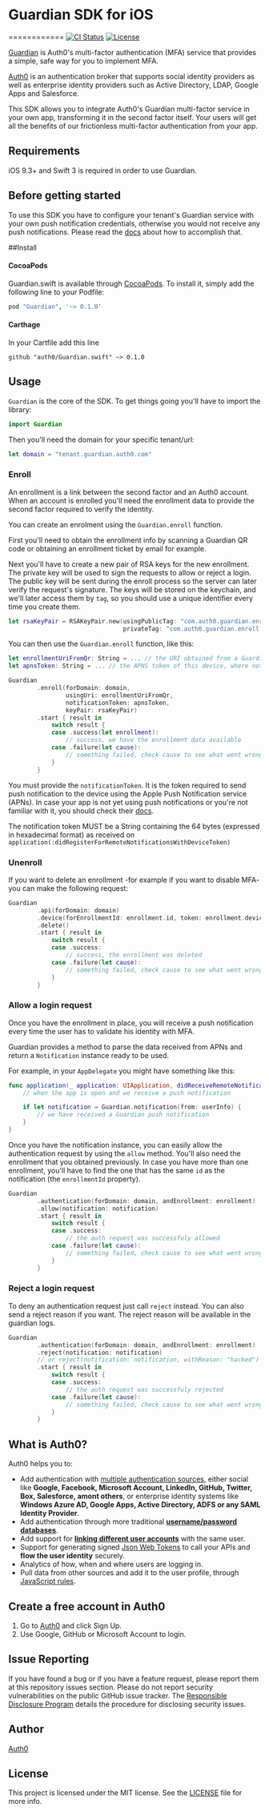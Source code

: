 # Guardian SDK for iOS
============
[![CI Status](https://travis-ci.com/auth0/Guardian.swift.svg?token=R3xUbi1dnaoneyhnspcr&branch=master)](https://travis-ci.com/auth0/Guardian.swift)
[![License](http://img.shields.io/:license-mit-blue.svg?style=flat)](http://doge.mit-license.org)

[Guardian](https://auth0.com/docs/multifactor-authentication/guardian) is Auth0's multi-factor
authentication (MFA) service that provides a simple, safe way for you to implement MFA.

[Auth0](https://auth0.com) is an authentication broker that supports social identity providers as
well as enterprise identity providers such as Active Directory, LDAP, Google Apps and Salesforce.

This SDK allows you to integrate Auth0's Guardian multi-factor service in your own app, transforming
it in the second factor itself. Your users will get all the benefits of our frictionless
multi-factor authentication from your app.

## Requirements

iOS 9.3+ and Swift 3 is required in order to use Guardian.

## Before getting started

To use this SDK you have to configure your tenant's Guardian service with your own push notification
credentials, otherwise you would not receive any push notifications. Please read the
[docs](https://auth0.com/docs/multifactor-authentication/guardian) about how to accomplish that.

##Install

#### CocoaPods

Guardian.swift is available through [CocoaPods](http://cocoapods.org). 
To install it, simply add the following line to your Podfile:

```ruby
pod "Guardian", '~> 0.1.0'
```

#### Carthage

In your Cartfile add this line

```
github "auth0/Guardian.swift" ~> 0.1.0
```

## Usage

`Guardian` is the core of the SDK. To get things going you'll have to import the library:

```swift
import Guardian
```

Then you'll need the domain for your specific tenant/url:

```swift
let domain = "tenant.guardian.auth0.com"
```

### Enroll

An enrollment is a link between the second factor and an Auth0 account. When an account is enrolled
you'll need the enrollment data to provide the second factor required to verify the identity.

You can create an enrolment using the `Guardian.enroll` function.

First you'll need to obtain the enrollment info by scanning a Guardian QR code or obtaining an
enrollment ticket by email for example.

Next you'll have to create a new pair of RSA keys for the new enrollment. The private key will be
used to sign the requests to allow or reject a login. The public key will be sent during the enroll
process so the server can later verify the request's signature.
The keys will be stored on the keychain, and we'll later access them by `tag`, so you should
use a unique identifier every time you create them.

```swift
let rsaKeyPair = RSAKeyPair.new(usingPublicTag: "com.auth0.guardian.enroll.public",
                                privateTag: "com.auth0.guardian.enroll.private")
```

You can then use the `Guardian.enroll` function, like this:

```swift
let enrollmentUriFromQr: String = ... // the URI obtained from a Guardian QR code
let apnsToken: String = ... // the APNS token of this device, where notifications will be sent

Guardian
        .enroll(forDomain: domain,
                usingUri: enrollmentUriFromQr,
                notificationToken: apnsToken,
                keyPair: rsaKeyPair)
        .start { result in
            switch result {
            case .success(let enrollment): 
                // success, we have the enrollment data available
            case .failure(let cause):
                // something failed, check cause to see what went wrong
            }
        }
```

You must provide the `notificationToken`. It is the token required to send push notification to the device using the Apple Push Notification service (APNs). In case your app is not yet using push notifications or you're not familiar with it, you should check their
[docs](https://developer.apple.com/go/?id=push-notifications).

The notification token MUST be a String containing the 64 bytes (expressed in hexadecimal format) as received on `application(:didRegisterForRemoteNotificationsWithDeviceToken)`

### Unenroll

If you want to delete an enrollment -for example if you want to disable MFA- you can make the
following request:

```swift
Guardian
        .api(forDomain: domain)
        .device(forEnrollmentId: enrollment.id, token: enrollment.deviceToken)
        .delete()
        .start { result in
            switch result {
            case .success: 
                // success, the enrollment was deleted
            case .failure(let cause):
                // something failed, check cause to see what went wrong
            }
        }
```

### Allow a login request

Once you have the enrollment in place, you will receive a push notification every time the user
has to validate his identity with MFA.

Guardian provides a method to parse the data received from APNs and return a `Notification`
instance ready to be used.

For example, in your `AppDelegate` you might have something like this:

```swift
func application(_ application: UIApplication, didReceiveRemoteNotification userInfo: [AnyHashable: Any]) {
    // when the app is open and we receive a push notification

    if let notification = Guardian.notification(from: userInfo) {
        // we have received a Guardian push notification
    }
}
```

Once you have the notification instance, you can easily allow the authentication request by using
the `allow` method. You'll also need the enrollment that you obtained previously.
In case you have more than one enrollment, you'll have to find the one that has the same `id` as the
notification (the `enrollmentId` property).

```swift
Guardian
        .authentication(forDomain: domain, andEnrollment: enrollment)
        .allow(notification: notification)
        .start { result in
            switch result {
            case .success: 
                // the auth request was successfuly allowed
            case .failure(let cause):
                // something failed, check cause to see what went wrong
            }
        }
```

### Reject a login request

To deny an authentication request just call `reject` instead. You can also send a reject reason if
you want. The reject reason will be available in the guardian logs.

```swift
Guardian
        .authentication(forDomain: domain, andEnrollment: enrollment)
        .reject(notification: notification)
        // or reject(notification: notification, withReason: "hacked")
        .start { result in
            switch result {
            case .success: 
                // the auth request was successfuly rejected
            case .failure(let cause):
                // something failed, check cause to see what went wrong
            }
        }
```

## What is Auth0?

Auth0 helps you to:

* Add authentication with [multiple authentication sources](https://docs.auth0.com/identityproviders),
either social like **Google, Facebook, Microsoft Account, LinkedIn, GitHub, Twitter, Box, Salesforce,
amont others**, or enterprise identity systems like **Windows Azure AD, Google Apps, Active Directory,
ADFS or any SAML Identity Provider**.
* Add authentication through more traditional
**[username/password databases](https://docs.auth0.com/mysql-connection-tutorial)**.
* Add support for **[linking different user accounts](https://docs.auth0.com/link-accounts)** with
the same user.
* Support for generating signed [Json Web Tokens](https://docs.auth0.com/jwt) to call your APIs and
**flow the user identity** securely.
* Analytics of how, when and where users are logging in.
* Pull data from other sources and add it to the user profile, through
[JavaScript rules](https://docs.auth0.com/rules).

## Create a free account in Auth0

1. Go to [Auth0](https://auth0.com) and click Sign Up.
2. Use Google, GitHub or Microsoft Account to login.

## Issue Reporting

If you have found a bug or if you have a feature request, please report them at this repository
issues section. Please do not report security vulnerabilities on the public GitHub issue tracker.
The [Responsible Disclosure Program](https://auth0.com/whitehat) details the procedure for
disclosing security issues.

## Author

[Auth0](https://auth0.com)

## License

This project is licensed under the MIT license. See the [LICENSE](LICENSE) file for more info.
